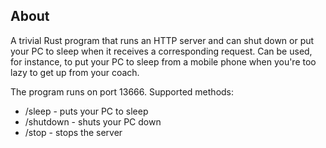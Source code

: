 ## About
A trivial Rust program that runs an HTTP server and can shut down or put your PC to sleep when it receives a corresponding request. Can be used, for instance, to put your PC to sleep from a mobile phone when you're too lazy to get up from your coach.

The program runs on port 13666. Supported methods:
* /sleep - puts your PC to sleep
* /shutdown - shuts your PC down
* /stop - stops the server
